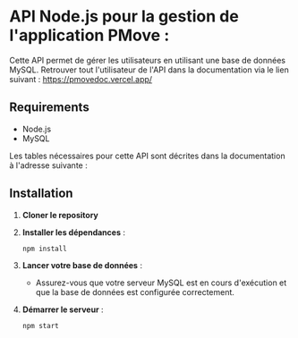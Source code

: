 # API Node.js pour la gestion de l'application PMove :

Cette API permet de gérer les utilisateurs en utilisant une base de données MySQL.
Retrouver tout l'utilisateur de l'API dans la documentation via le lien suivant :
https://pmovedoc.vercel.app/

## Requirements

- Node.js
- MySQL

Les tables nécessaires pour cette API sont décrites dans la documentation à l'adresse suivante :

## Installation

1. **Cloner le repository**

2. **Installer les dépendances** :
    ```sh
    npm install
    ```

3. **Lancer votre base de données** :
    - Assurez-vous que votre serveur MySQL est en cours d'exécution et que la base de données est configurée correctement.

4. **Démarrer le serveur** :
    ```sh
    npm start
    ```
